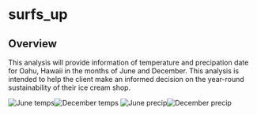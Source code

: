 # surfs_up
## Overview
This analysis will provide information of temperature and precipation date for Oahu, Hawaii in the months of June and December.  This analysis is intended to help the client make an informed decision on the year-round sustainability of their ice cream shop.

![June temps](/images/logo.png)![December temps](/images/logo.png)
![June precip](/images/logo.png)![December precip](/images/logo.png)
